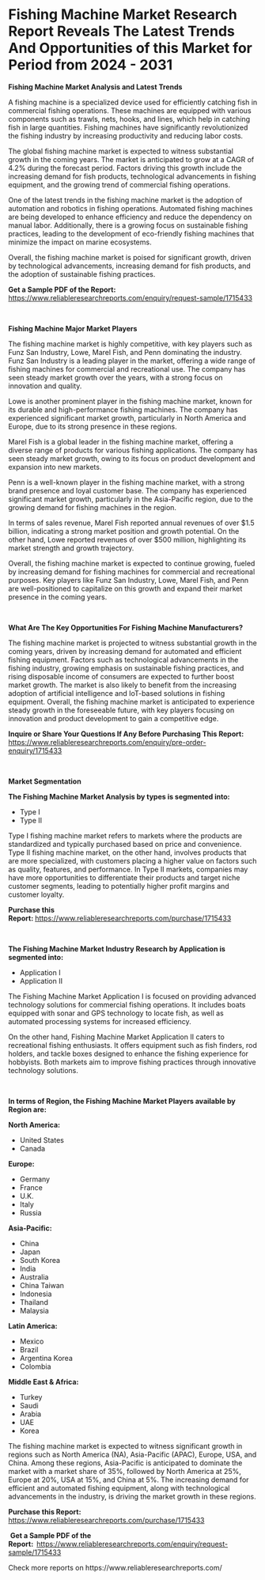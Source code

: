 <p><h1>Fishing Machine Market Research Report Reveals The Latest Trends And Opportunities of this Market for Period from 2024 - 2031</h1></p><p><strong>Fishing Machine Market Analysis and Latest Trends</strong></p>
<p><p>A fishing machine is a specialized device used for efficiently catching fish in commercial fishing operations. These machines are equipped with various components such as trawls, nets, hooks, and lines, which help in catching fish in large quantities. Fishing machines have significantly revolutionized the fishing industry by increasing productivity and reducing labor costs.</p><p>The global fishing machine market is expected to witness substantial growth in the coming years. The market is anticipated to grow at a CAGR of 4.2% during the forecast period. Factors driving this growth include the increasing demand for fish products, technological advancements in fishing equipment, and the growing trend of commercial fishing operations.</p><p>One of the latest trends in the fishing machine market is the adoption of automation and robotics in fishing operations. Automated fishing machines are being developed to enhance efficiency and reduce the dependency on manual labor. Additionally, there is a growing focus on sustainable fishing practices, leading to the development of eco-friendly fishing machines that minimize the impact on marine ecosystems.</p><p>Overall, the fishing machine market is poised for significant growth, driven by technological advancements, increasing demand for fish products, and the adoption of sustainable fishing practices.</p></p>
<p><strong>Get a Sample PDF of the Report:&nbsp;</strong> <a href="https://www.reliableresearchreports.com/enquiry/request-sample/1715433">https://www.reliableresearchreports.com/enquiry/request-sample/1715433</a></p>
<p>&nbsp;</p>
<p><strong>Fishing Machine Major Market Players</strong></p>
<p><p>The fishing machine market is highly competitive, with key players such as Funz San Industry, Lowe, Marel Fish, and Penn dominating the industry. Funz San Industry is a leading player in the market, offering a wide range of fishing machines for commercial and recreational use. The company has seen steady market growth over the years, with a strong focus on innovation and quality.</p><p>Lowe is another prominent player in the fishing machine market, known for its durable and high-performance fishing machines. The company has experienced significant market growth, particularly in North America and Europe, due to its strong presence in these regions.</p><p>Marel Fish is a global leader in the fishing machine market, offering a diverse range of products for various fishing applications. The company has seen steady market growth, owing to its focus on product development and expansion into new markets.</p><p>Penn is a well-known player in the fishing machine market, with a strong brand presence and loyal customer base. The company has experienced significant market growth, particularly in the Asia-Pacific region, due to the growing demand for fishing machines in the region.</p><p>In terms of sales revenue, Marel Fish reported annual revenues of over $1.5 billion, indicating a strong market position and growth potential. On the other hand, Lowe reported revenues of over $500 million, highlighting its market strength and growth trajectory.</p><p>Overall, the fishing machine market is expected to continue growing, fueled by increasing demand for fishing machines for commercial and recreational purposes. Key players like Funz San Industry, Lowe, Marel Fish, and Penn are well-positioned to capitalize on this growth and expand their market presence in the coming years.</p></p>
<p>&nbsp;</p>
<p><strong>What Are The Key Opportunities For Fishing Machine Manufacturers?</strong></p>
<p><p>The fishing machine market is projected to witness substantial growth in the coming years, driven by increasing demand for automated and efficient fishing equipment. Factors such as technological advancements in the fishing industry, growing emphasis on sustainable fishing practices, and rising disposable income of consumers are expected to further boost market growth. The market is also likely to benefit from the increasing adoption of artificial intelligence and IoT-based solutions in fishing equipment. Overall, the fishing machine market is anticipated to experience steady growth in the foreseeable future, with key players focusing on innovation and product development to gain a competitive edge.</p></p>
<p><strong>Inquire or Share Your Questions If Any Before Purchasing This Report:</strong> <a href="https://www.reliableresearchreports.com/enquiry/pre-order-enquiry/1715433">https://www.reliableresearchreports.com/enquiry/pre-order-enquiry/1715433</a></p>
<p>&nbsp;</p>
<p><strong>Market Segmentation</strong></p>
<p><strong>The Fishing Machine Market Analysis by types is segmented into:</strong></p>
<p><ul><li>Type I</li><li>Type II</li></ul></p>
<p><p>Type I fishing machine market refers to markets where the products are standardized and typically purchased based on price and convenience. Type II fishing machine market, on the other hand, involves products that are more specialized, with customers placing a higher value on factors such as quality, features, and performance. In Type II markets, companies may have more opportunities to differentiate their products and target niche customer segments, leading to potentially higher profit margins and customer loyalty.</p></p>
<p><strong>Purchase this Report:&nbsp;</strong><a href="https://www.reliableresearchreports.com/purchase/1715433">https://www.reliableresearchreports.com/purchase/1715433</a></p>
<p>&nbsp;</p>
<p><strong>The Fishing Machine Market Industry Research by Application is segmented into:</strong></p>
<p><ul><li>Application I</li><li>Application II</li></ul></p>
<p><p>The Fishing Machine Market Application I is focused on providing advanced technology solutions for commercial fishing operations. It includes boats equipped with sonar and GPS technology to locate fish, as well as automated processing systems for increased efficiency. </p><p>On the other hand, Fishing Machine Market Application II caters to recreational fishing enthusiasts. It offers equipment such as fish finders, rod holders, and tackle boxes designed to enhance the fishing experience for hobbyists. Both markets aim to improve fishing practices through innovative technology solutions.</p></p>
<p>&nbsp;</p>
<p><strong>In terms of Region, the Fishing Machine Market Players available by Region are:</strong></p>
<p>
    <p> <strong> North America: </strong>
        <ul>
            <li>United States</li>
            <li>Canada</li>
        </ul>
        </p> 
    <p> <strong> Europe: </strong>
        <ul>
            <li>Germany</li>
            <li>France</li>
            <li>U.K.</li>
            <li>Italy</li>
            <li>Russia</li>
        </ul>
        </p> 
    <p> <strong> Asia-Pacific: </strong>
        <ul>
            <li>China</li>
            <li>Japan</li>
            <li>South Korea</li>
            <li>India</li>
            <li>Australia</li>
            <li>China Taiwan</li>
            <li>Indonesia</li>
            <li>Thailand</li>
            <li>Malaysia</li>
        </ul>
        </p> 
    <p> <strong> Latin America: </strong>
        <ul>
            <li>Mexico</li>
            <li>Brazil</li>
            <li>Argentina Korea</li>
            <li>Colombia</li>
        </ul>
        </p> 
    <p> <strong> Middle East & Africa: </strong>
        <ul>
            <li>Turkey</li>
            <li>Saudi</li>
            <li>Arabia</li>
            <li>UAE</li>
            <li>Korea</li>
        </ul>
    </p>
    </p>
<p><p>The fishing machine market is expected to witness significant growth in regions such as North America (NA), Asia-Pacific (APAC), Europe, USA, and China. Among these regions, Asia-Pacific is anticipated to dominate the market with a market share of 35%, followed by North America at 25%, Europe at 20%, USA at 15%, and China at 5%. The increasing demand for efficient and automated fishing equipment, along with technological advancements in the industry, is driving the market growth in these regions.</p></p>
<p><strong>Purchase this Report: </strong><a href="https://www.reliableresearchreports.com/purchase/1715433">https://www.reliableresearchreports.com/purchase/1715433</a></p>
<p>&nbsp;<strong>Get a Sample PDF of the Report:&nbsp;&nbsp;</strong><a href="https://www.reliableresearchreports.com/enquiry/request-sample/1715433">https://www.reliableresearchreports.com/enquiry/request-sample/1715433</a></p>
<p><strong></strong></p>
<p>Check more reports on https://www.reliableresearchreports.com/</p>